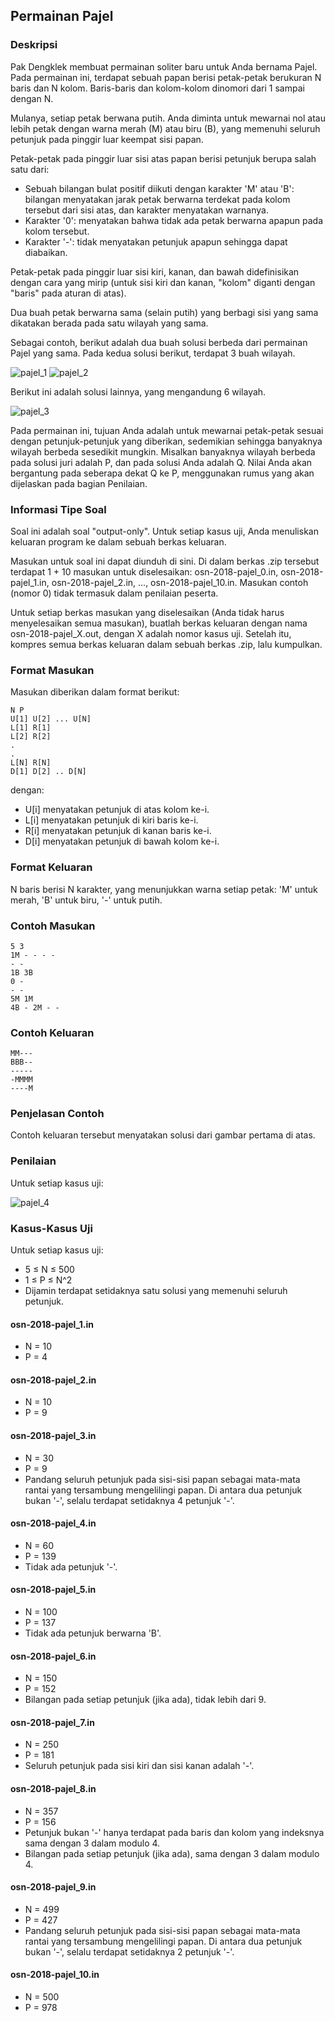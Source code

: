 ## Permainan Pajel

### Deskripsi

Pak Dengklek membuat permainan soliter baru untuk Anda bernama Pajel. Pada permainan ini, terdapat sebuah papan berisi petak-petak berukuran N baris dan N kolom. Baris-baris dan kolom-kolom dinomori dari 1 sampai dengan N.

Mulanya, setiap petak berwana putih. Anda diminta untuk mewarnai nol atau lebih petak dengan warna merah (M) atau biru (B), yang memenuhi seluruh petunjuk pada pinggir luar keempat sisi papan.

Petak-petak pada pinggir luar sisi atas papan berisi petunjuk berupa salah satu dari:

- Sebuah bilangan bulat positif diikuti dengan karakter 'M' atau 'B': bilangan menyatakan jarak petak berwarna terdekat pada kolom tersebut dari sisi atas, dan karakter menyatakan warnanya.
- Karakter '0': menyatakan bahwa tidak ada petak berwarna apapun pada kolom tersebut.
- Karakter '-': tidak menyatakan petunjuk apapun sehingga dapat diabaikan.

Petak-petak pada pinggir luar sisi kiri, kanan, dan bawah didefinisikan dengan cara yang mirip (untuk sisi kiri dan kanan, "kolom" diganti dengan "baris" pada aturan di atas).

Dua buah petak berwarna sama (selain putih) yang berbagi sisi yang sama dikatakan berada pada satu wilayah yang sama.

Sebagai contoh, berikut adalah dua buah solusi berbeda dari permainan Pajel yang sama. Pada kedua solusi berikut, terdapat 3 buah wilayah.

![pajel_1](pajel_1.png) ![pajel_2](pajel_2.png)

Berikut ini adalah solusi lainnya, yang mengandung 6 wilayah.

![pajel_3](pajel_3.png)

Pada permainan ini, tujuan Anda adalah untuk mewarnai petak-petak sesuai dengan petunjuk-petunjuk yang diberikan, sedemikian sehingga banyaknya wilayah berbeda sesedikit mungkin. Misalkan banyaknya wilayah berbeda pada solusi juri adalah P, dan pada solusi Anda adalah Q. Nilai Anda akan bergantung pada seberapa dekat Q ke P, menggunakan rumus yang akan dijelaskan pada bagian Penilaian.

### Informasi Tipe Soal

Soal ini adalah soal "output-only". Untuk setiap kasus uji, Anda menuliskan keluaran program ke dalam sebuah berkas keluaran.

Masukan untuk soal ini dapat diunduh di sini. Di dalam berkas .zip tersebut terdapat 1 + 10 masukan untuk diselesaikan: osn-2018-pajel\_0.in, osn-2018-pajel\_1.in, osn-2018-pajel\_2.in, ..., osn-2018-pajel\_10.in. Masukan contoh (nomor 0) tidak termasuk dalam penilaian peserta.

Untuk setiap berkas masukan yang diselesaikan (Anda tidak harus menyelesaikan semua masukan), buatlah berkas keluaran dengan nama osn-2018-pajel\_X.out, dengan X adalah nomor kasus uji. Setelah itu, kompres semua berkas keluaran dalam sebuah berkas .zip, lalu kumpulkan.

### Format Masukan

Masukan diberikan dalam format berikut:

    N P
    U[1] U[2] ... U[N]
    L[1] R[1]
    L[2] R[2]
    .
    .
    L[N] R[N]
    D[1] D[2] .. D[N]

dengan:

- U[i] menyatakan petunjuk di atas kolom ke-i.
- L[i] menyatakan petunjuk di kiri baris ke-i.
- R[i] menyatakan petunjuk di kanan baris ke-i.
- D[i] menyatakan petunjuk di bawah kolom ke-i.

### Format Keluaran

N baris berisi N karakter, yang menunjukkan warna setiap petak: 'M' untuk merah, 'B' untuk biru, '-' untuk putih.

### Contoh Masukan

    5 3
    1M - - - -
    - -
    1B 3B
    0 -
    - -
    5M 1M
    4B - 2M - -

### Contoh Keluaran

    MM---
    BBB--
    -----
    -MMMM
    ----M

### Penjelasan Contoh

Contoh keluaran tersebut menyatakan solusi dari gambar pertama di atas.

### Penilaian

Untuk setiap kasus uji:

![pajel_4](pajel_4-id.png)

### Kasus-Kasus Uji

Untuk setiap kasus uji:

- 5 ≤ N ≤ 500
- 1 ≤ P ≤ N^2
- Dijamin terdapat setidaknya satu solusi yang memenuhi seluruh petunjuk.

#### osn-2018-pajel_1.in

- N = 10
- P = 4

#### osn-2018-pajel_2.in

- N = 10
- P = 9

#### osn-2018-pajel_3.in

- N = 30
- P = 9
- Pandang seluruh petunjuk pada sisi-sisi papan sebagai mata-mata rantai yang tersambung mengelilingi papan. Di antara dua petunjuk bukan '-', selalu terdapat setidaknya 4 petunjuk '-'.

#### osn-2018-pajel_4.in

- N = 60
- P = 139
- Tidak ada petunjuk '-'.

#### osn-2018-pajel_5.in

- N = 100
- P = 137
- Tidak ada petunjuk berwarna 'B'.

#### osn-2018-pajel_6.in

- N = 150
- P = 152
- Bilangan pada setiap petunjuk (jika ada), tidak lebih dari 9.

#### osn-2018-pajel_7.in

- N = 250
- P = 181
- Seluruh petunjuk pada sisi kiri dan sisi kanan adalah '-'.

#### osn-2018-pajel_8.in

- N = 357
- P = 156
- Petunjuk bukan '-' hanya terdapat pada baris dan kolom yang indeksnya sama dengan 3 dalam modulo 4.
- Bilangan pada setiap petunjuk (jika ada), sama dengan 3 dalam modulo 4.

#### osn-2018-pajel_9.in

- N = 499
- P = 427
- Pandang seluruh petunjuk pada sisi-sisi papan sebagai mata-mata rantai yang tersambung mengelilingi papan. Di antara dua petunjuk bukan '-', selalu terdapat setidaknya 2 petunjuk '-'.

#### osn-2018-pajel_10.in

- N = 500
- P = 978
